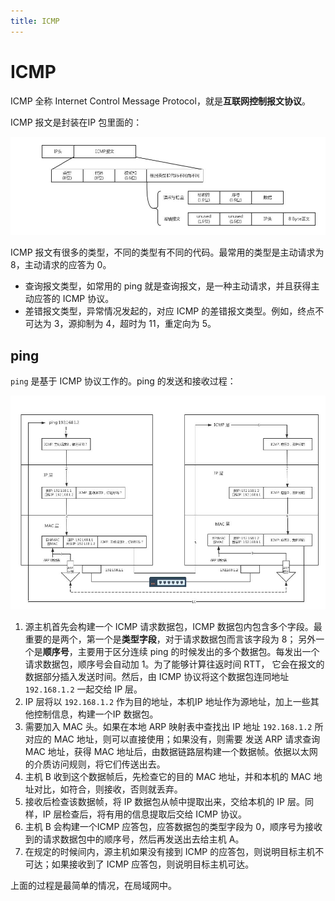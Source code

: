 ```yaml
---
title: ICMP
---
```


# ICMP

ICMP 全称 Internet Control Message Protocol，就是**互联网控制报文协议**。

ICMP 报文是封装在IP 包里面的：

![](images/icmp/ping-pack.jpg)

ICMP 报文有很多的类型，不同的类型有不同的代码。最常用的类型是主动请求为 8，主动请求的应答为 0。
- 查询报文类型，如常用的 ping 就是查询报文，是一种主动请求，并且获得主动应答的 ICMP 协议。
- 差错报文类型，异常情况发起的，对应 ICMP 的差错报文类型。例如，终点不可达为 3，源抑制为 4，超时为 11，重定向为 5。

## ping
`ping` 是基于 ICMP 协议工作的。ping 的发送和接收过程：

![](images/icmp/ping-flow.jpg)

1. 源主机首先会构建一个 ICMP 请求数据包，ICMP 数据包内包含多个字段。最重要的是两个，第一个是**类型字段**，对于请求数据包而言该字段为 8；
另外一个是**顺序号**，主要用于区分连续 ping 的时候发出的多个数据包。每发出一个请求数据包，顺序号会自动加 1。为了能够计算往返时间 RTT，
它会在报文的数据部分插入发送时间。然后，由 ICMP 协议将这个数据包连同地址 `192.168.1.2` 一起交给 IP 层。
2. IP 层将以 `192.168.1.2` 作为目的地址，本机IP 地址作为源地址，加上一些其他控制信息，构建一个IP 数据包。
3. 需要加入 MAC 头。如果在本地 ARP 映射表中查找出 IP 地址 `192.168.1.2` 所对应的 MAC 地址，则可以直接使用；如果没有，则需要
发送 ARP 请求查询MAC 地址，获得 MAC 地址后，由数据链路层构建一个数据帧。依据以太网的介质访问规则，将它们传送出去。
4. 主机 B 收到这个数据帧后，先检查它的目的 MAC 地址，并和本机的 MAC 地址对比，如符合，则接收，否则就丢弃。
5. 接收后检查该数据帧，将 IP 数据包从帧中提取出来，交给本机的 IP 层。同样，IP 层检查后，将有用的信息提取后交给 ICMP 协议。
6. 主机 B 会构建一个ICMP 应答包，应答数据包的类型字段为 0，顺序号为接收到的请求数据包中的顺序号，然后再发送出去给主机 A。
7. 在规定的时候间内，源主机如果没有接到 ICMP 的应答包，则说明目标主机不可达；如果接收到了 ICMP 应答包，则说明目标主机可达。

上面的过程是最简单的情况，在局域网中。